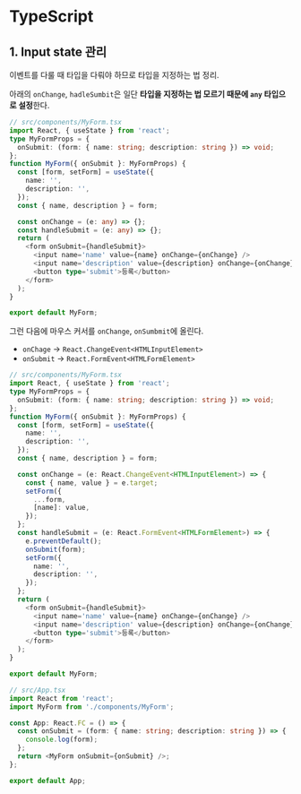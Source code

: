 # TypeScript

## 1. Input state 관리

이벤트를 다룰 때 타입을 다뤄야 하므로 타입을 지정하는 법 정리.

아래의 `onChange`, `hadleSumbit`은 일단 **타입을 지정하는 법 모르기 때문에  `any` 타입으로 설정**한다.

```ts
// src/components/MyForm.tsx
import React, { useState } from 'react';
type MyFormProps = {
  onSubmit: (form: { name: string; description: string }) => void;
};
function MyForm({ onSubmit }: MyFormProps) {
  const [form, setForm] = useState({
    name: '',
    description: '',
  });
  const { name, description } = form;

  const onChange = (e: any) => {};
  const handleSubmit = (e: any) => {};
  return (
    <form onSubmit={handleSubmit}>
      <input name='name' value={name} onChange={onChange} />
      <input name='description' value={description} onChange={onChange} />
      <button type='submit'>등록</button>
    </form>
  );
}

export default MyForm;
```

그런 다음에 마우스 커서를  `onChange`, `onSumbmit`에 올린다.  

- `onChage` → `React.ChangeEvent<HTMLInputElement>`
- `onSubmit` → `React.FormEvent<HTMLFormElement>`

```ts
// src/components/MyForm.tsx
import React, { useState } from 'react';
type MyFormProps = {
  onSubmit: (form: { name: string; description: string }) => void;
};
function MyForm({ onSubmit }: MyFormProps) {
  const [form, setForm] = useState({
    name: '',
    description: '',
  });
  const { name, description } = form;

  const onChange = (e: React.ChangeEvent<HTMLInputElement>) => {
    const { name, value } = e.target;
    setForm({
      ...form,
      [name]: value,
    });
  };
  const handleSubmit = (e: React.FormEvent<HTMLFormElement>) => {
    e.preventDefault();
    onSubmit(form);
    setForm({
      name: '',
      description: '',
    });
  };
  return (
    <form onSubmit={handleSubmit}>
      <input name='name' value={name} onChange={onChange} />
      <input name='description' value={description} onChange={onChange} />
      <button type='submit'>등록</button>
    </form>
  );
}

export default MyForm;
```

```ts
// src/App.tsx
import React from 'react';
import MyForm from './components/MyForm';

const App: React.FC = () => {
  const onSubmit = (form: { name: string; description: string }) => {
    console.log(form);
  };
  return <MyForm onSubmit={onSubmit} />;
};

export default App;
```